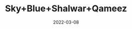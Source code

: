 ---
title: 'Sky+Blue+Shalwar+Qameez'
date: '2022-03-08' 
metatag: '' 
inventory: '7.0' 
draft: false 
# meta description 
shortDescripton: 'AKB-1999+Sky+Blue+Shalwar+Qameez'
description: 'Boys'
longdescription: ''
featured: True
# product Price
price: '2093.7'
priceBefore: '2991.0'
# Product Short Description
shortDescription: 'AKB-1999+Sky+Blue+Shalwar+Qameez'
productID: '7870F201-6762-EC11-995F-005056B3A416'
type: 'products'
category: 'Boys' 
thumnailproduct: 'https://alkhait.eralive.net/images/products/7870F201-6762-EC11-995F-005056B3A4161.png' 
images:
  - image: 'images/products/7870F201-6762-EC11-995F-005056B3A4161.png'  
  - image: 'images/products/7870F201-6762-EC11-995F-005056B3A4162.png'  
  - image: 'images/products/7870F201-6762-EC11-995F-005056B3A4163.png'  
Variants:
---